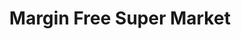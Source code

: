 ---
title: "Margin Free Super Market"
url: /trivandrum/margin-free-super-market/
shop: Einkaufszentrum
---